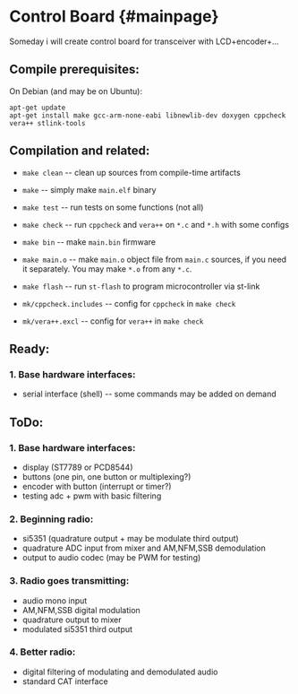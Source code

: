 # Control Board     {#mainpage}

Someday i will create control board for transceiver with LCD+encoder+...

## Compile prerequisites:

On Debian (and may be on Ubuntu):

```
apt-get update
apt-get install make gcc-arm-none-eabi libnewlib-dev doxygen cppcheck vera++ stlink-tools
```

## Compilation and related:

  * `make clean` -- clean up sources from compile-time artifacts
  * `make` -- simply make `main.elf` binary
  * `make test` -- run tests on some functions (not all)
  * `make check` -- run `cppcheck` and `vera++` on `*.c` and `*.h` with some configs
  * `make bin` -- make `main.bin` firmware
  * `make main.o` -- make `main.o` object file from `main.c` sources, if you need it separately. You may make `*.o` from any `*.c`.
  * `make flash` -- run `st-flash` to program microcontroller via st-link

  * `mk/cppcheck.includes` -- config for `cppcheck` in `make check`
  * `mk/vera++.excl` -- config for `vera++` in `make check`

## Ready:

### 1. Base hardware interfaces:

  * serial interface (shell) -- some commands may be added on demand

## ToDo:

### 1. Base hardware interfaces:

  * display (ST7789 or PCD8544)
  * buttons (one pin, one button or multiplexing?)
  * encoder with button (interrupt or timer?)
  * testing adc + pwm with basic filtering

### 2. Beginning radio:

  * si5351 (quadrature output + may be modulate third output)
  * quadrature ADC input from mixer and AM,NFM,SSB demodulation
  * output to audio codec (may be PWM for testing)

### 3. Radio goes transmitting:

  * audio mono input
  * AM,NFM,SSB digital modulation
  * quadrature output to mixer
  * modulated si5351 third output

### 4. Better radio:

  * digital filtering of modulating and demodulated audio
  * standard CAT interface
